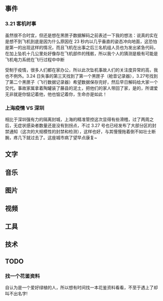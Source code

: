 
## 事件

### 3.21 客机时事


虽然很不合时宜，但还是想在黑匣子数据解码之前表述一下我的想法：说真的实在是想不到飞机到底是因为什么原因在 23 秒内以几乎垂直的姿态冲向地面，这恐怕是第一的出现这样的情况，而且飞机在出事之后三名机组人员也为发出紧急代码，在加上坠机十几公里处好像存在飞机部件的残骸，所以我个人的猜测是极有可能是飞机电力系统在飞行过程中中断


受制于疫情，很多人们都在家办公，所以此次坠机事故人们的关注度异常的高，我也不例外。3.24 日失事的第三天找到了第一个黑匣子（舱音记录器），3.27号找到了第二个黑匣子（飞行数据记录器）希望数据保存完好，然后早日解码给大家一个交代。事故家属拿着陶罐装了藤县的泥土，把他们的家人带回了家，是的，所谓爱无非就是你惦记着他，他也惦记着你，生命亦是如此！



### 上海疫情 VS 深圳

相比于深圳强有力的隔离封城，上海的精准管控这次显得有些滑稽，过了两周之后，无症状感染者数量还是没有到拐点，不过 3.27 号也已经发布了大部分区的封禁通知（这次的大规模性的封禁和检测），这样也好，与其慢慢拖着倒不如壮士断腕，疼几下就过去了。这座城市病了望早点康复~


## 文字

## 音乐

## 图片

## 视频

## 工具

## 技术

## TODO

### 找一个花鉴资料

自认为是一个爱好绿植的人，所以想有时间找一本花鉴资料看看，不至于遇上了却叫不出名字!

